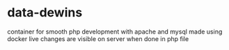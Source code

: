 # data-dewins

container for smooth php development with apache and mysql made using docker
live changes are visible on server when done in php file
